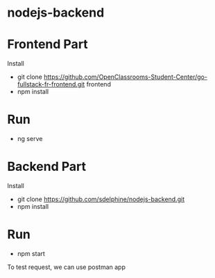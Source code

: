 # nodejs-backend

# Frontend Part
Install
- git clone https://github.com/OpenClassrooms-Student-Center/go-fullstack-fr-frontend.git frontend
- npm install

# Run
- ng serve

# Backend Part
Install
- git clone https://github.com/sdelphine/nodejs-backend.git
- npm install

# Run
- npm start

To test request, we can use postman app
